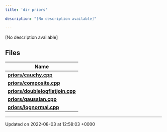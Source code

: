 ```yaml
---
title: 'dir priors'

description: "[No description available]"

---
```







[No description available]

## Files

| Name           |
| -------------- |
| **[priors/cauchy.cpp](/documentation/code/darkbit/files/cauchy_8cpp/#file-cauchy.cpp)**  |
| **[priors/composite.cpp](/documentation/code/darkbit/files/composite_8cpp/#file-composite.cpp)**  |
| **[priors/doublelogflatjoin.cpp](/documentation/code/darkbit/files/doublelogflatjoin_8cpp/#file-doublelogflatjoin.cpp)**  |
| **[priors/gaussian.cpp](/documentation/code/darkbit/files/gaussian_8cpp/#file-gaussian.cpp)**  |
| **[priors/lognormal.cpp](/documentation/code/darkbit/files/lognormal_8cpp/#file-lognormal.cpp)**  |






-------------------------------

Updated on 2022-08-03 at 12:58:03 +0000
